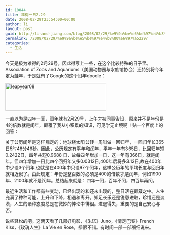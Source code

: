 ```yaml
---
id: 10044
title: 难得一日2.29
date: 2008-02-29T23:54:00+00:00
author: li
layout: post
guid: http://li-and-jiang.com/blog/2008/02/29/%e9%9a%be%e5%be%97%e4%b8%80%e6%97%a5229/
permalink: /2008/02/29/%e9%9a%be%e5%be%97%e4%b8%80%e6%97%a5229/
categories:
  - 生活
---
```

今天是极为难得的2月29号，因此得写上一些，在这个比较特殊的日子里。Association of Zoos and Aquariums（美国动物园与水族馆协会）还特别将今年定为蛙年，于是就有了Google的这个闰年doodle： 

[<img style="border-right:0px;border-top:0px;border-left:0px;border-bottom:0px" height="87" alt="leapyear08" src="http://byfiles.storage.msn.com/y1pVus2uQ3YrvDPdZzNfBr5R55LEe0L-siaoXi3lt26EbPzEbMk-eAMirfsRXQFHnSYq0JRLEaWu5g?PARTNER=WRITER" width="319" border="0" />](http://byfiles.storage.msn.com/y1pVus2uQ3YrvD0vQQCi2pVcqx2GA6rwNHv5g7SEJd70mdgMunjijG3NAf8ESk8UYrGJNnPewMaRuM?PARTNER=WRITER) 

一直以为是四年一闰，闰年就有2月29号，上午才被同事告知，原来并不是年份是4的倍数就是闰年，颠覆了我从小积累的知识，可见学无止境啊！贴一个百度上的回答： 

关于公历闰年是这样规定的：地球绕太阳公转一周叫做一回归年，一回归年长365日5时48分46秒。因此，公历规定有平年和闰年，平年一年有365日，比回归年短0.2422日，四年共短0.9688 日，故每四年增加一日，这一年有366日，就是闰年。但四年增加一日比四个回归年又多0.0312日,400年后将多3.12日,故在400年中少设3个闰年,也就是在400年中只设97个闰年，这样公历年的平均长度与回归年就相近似了。由此规定：年份是整百数的必须是400的倍数才是闰年，例如1900 年、2100年就不是闰年。总结起来就是：四年一闰，百年不闰，四百年再闰。 

最近生活和工作都有些变动，已经出现的和还未出现的，整日活在颠簸之中。人生充满了种种可能，上升和下降，相遇和离开。知足长乐还是锐意进取，珍惜还是淡漠，人生的诸种态度总是在微妙的悖论中徘徊。进退得失，重要的是自己安心与否。 

说些轻松的吧。这两天看了几部好电影，《朱诺》Juno，《情定巴黎》French Kiss，《玫瑰人生》La Vie en Rose，都很不错。有时间一部一部细细说来。